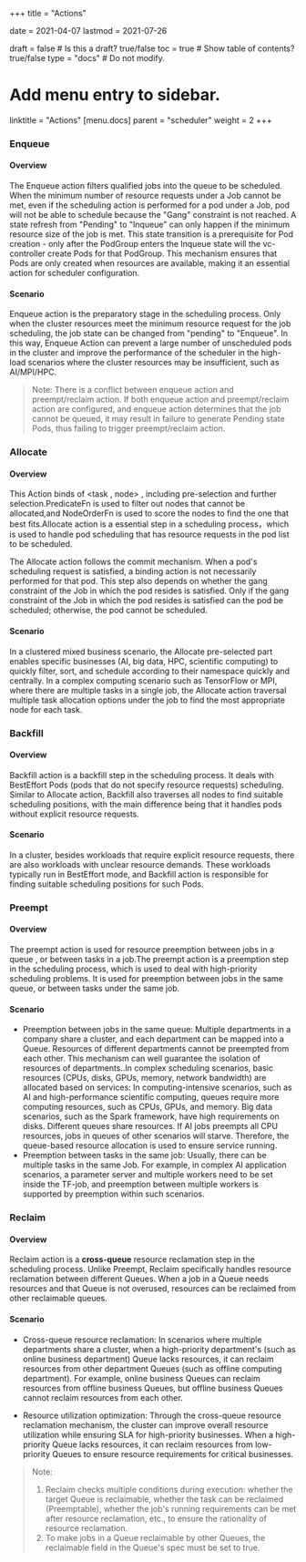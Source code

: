 +++
title =  "Actions"

date = 2021-04-07
lastmod = 2021-07-26

draft = false  # Is this a draft? true/false
toc = true  # Show table of contents? true/false
type = "docs"  # Do not modify.

# Add menu entry to sidebar.
linktitle = "Actions"
[menu.docs]
  parent = "scheduler"
  weight = 2
+++



### Enqueue

#### Overview

The Enqueue action filters qualified jobs into the queue to be scheduled. When the minimum number of resource requests under a Job cannot be met, even if the scheduling action is performed for a pod under a Job, pod will not be able to schedule because the "Gang" constraint is not reached. A state refresh from "Pending" to "Inqueue" can only happen if the minimum resource size of the job is met. This state transition is a prerequisite for Pod creation - only after the PodGroup enters the Inqueue state will the vc-controller create Pods for that PodGroup. This mechanism ensures that Pods are only created when resources are available, making it an essential action for scheduler configuration.

#### Scenario

Enqueue action is the preparatory stage in the scheduling process. Only when the cluster resources meet the minimum resource request for the job scheduling, the job state can be changed from "pending" to "Enqueue". In this way, Enqueue Action can prevent a large number of unscheduled pods in the cluster and improve the performance of the scheduler in the high-load scenarios where the cluster resources may be insufficient, such as AI/MPI/HPC.

> Note: There is a conflict between enqueue action and preempt/reclaim action. If both enqueue action and preempt/reclaim action are configured, and enqueue action determines that the job cannot be queued, it may result in failure to generate Pending state Pods, thus failing to trigger preempt/reclaim action.


### Allocate 

#### Overview

This Action binds of <task , node> , including pre-selection and further selection.PredicateFn is used to filter out nodes that cannot be allocated,and NodeOrderFn is used to score the nodes to find the one that best fits.Allocate action is a essential step in a scheduling process，which is used to handle pod scheduling that has resource requests in the pod list to be scheduled.

The Allocate action follows the commit mechanism. When a pod's scheduling request is satisfied, a binding action is not necessarily performed for that pod. This step also depends on whether the gang constraint of the Job in which the pod resides is satisfied. Only if the gang constraint of the Job in which the pod resides is satisfied can the pod be scheduled; otherwise, the pod cannot be scheduled.

#### Scenario

In a clustered mixed business scenario, the Allocate pre-selected part enables specific businesses (AI, big data, HPC, scientific computing) to quickly filter, sort, and schedule according to their namespace quickly and centrally. In a complex computing scenario such as TensorFlow or MPI, where there are multiple tasks in a single job, the Allocate action traversal multiple task allocation options under the job to find the most appropriate node for each task.

### Backfill

#### Overview

Backfill action is a backfill step in the scheduling process. It deals with BestEffort Pods (pods that do not specify resource requests) scheduling. Similar to Allocate action, Backfill also traverses all nodes to find suitable scheduling positions, with the main difference being that it handles pods without explicit resource requests.

#### Scenario

In a cluster, besides workloads that require explicit resource requests, there are also workloads with unclear resource demands. These workloads typically run in BestEffort mode, and Backfill action is responsible for finding suitable scheduling positions for such Pods.

### Preempt

#### Overview

The preempt action is used for resource preemption between jobs in a queue , or between tasks in a job.The preempt action is a preemption step in the scheduling process, which is used to deal with high-priority scheduling problems. It is used for preemption between jobs in the same queue, or between tasks under the same job.

#### Scenario

- Preemption between jobs in the same queue: Multiple departments in a company share a cluster, and each department can be mapped into a Queue. Resources of different departments cannot be preempted from each other. This mechanism can well guarantee the isolation of resources of departments..In complex scheduling scenarios, basic resources (CPUs, disks, GPUs, memory, network bandwidth) are allocated based on services: In computing-intensive scenarios, such as AI and high-performance scientific computing, queues require more computing resources, such as CPUs, GPUs, and memory. Big data scenarios, such as the Spark framework, have high requirements on disks. Different queues share resources. If AI jobs preempts all CPU resources, jobs in queues of other scenarios will starve. Therefore, the queue-based resource allocation is used to ensure service running.
- Preemption between tasks in the same job: Usually, there can be multiple tasks in the same Job. For example, in complex AI application scenarios, a parameter server and multiple workers need to be set inside the TF-job, and preemption between multiple workers is supported by preemption within such scenarios.

### Reclaim

#### Overview

Reclaim action is a **cross-queue** resource reclamation step in the scheduling process. Unlike Preempt, Reclaim specifically handles resource reclamation between different Queues. When a job in a Queue needs resources and that Queue is not overused, resources can be reclaimed from other reclaimable queues.

#### Scenario

- Cross-queue resource reclamation: In scenarios where multiple departments share a cluster, when a high-priority department's (such as online business department) Queue lacks resources, it can reclaim resources from other department Queues (such as offline computing department). For example, online business Queues can reclaim resources from offline business Queues, but offline business Queues cannot reclaim resources from each other.

- Resource utilization optimization: Through the cross-queue resource reclamation mechanism, the cluster can improve overall resource utilization while ensuring SLA for high-priority businesses. When a high-priority Queue lacks resources, it can reclaim resources from low-priority Queues to ensure resource requirements for critical businesses.

> Note:
> 
> 1. Reclaim checks multiple conditions during execution: whether the target Queue is reclaimable, whether the task can be reclaimed (Preemptable), whether the job's running requirements can be met after resource reclamation, etc., to ensure the rationality of resource reclamation.
> 2. To make jobs in a Queue reclaimable by other Queues, the reclaimable field in the Queue's spec must be set to true.